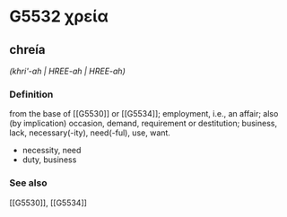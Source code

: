 # G5532 χρεία

## chreía

_(khri'-ah | HREE-ah | HREE-ah)_

### Definition

from the base of [[G5530]] or [[G5534]]; employment, i.e., an affair; also (by implication) occasion, demand, requirement or destitution; business, lack, necessary(-ity), need(-ful), use, want.

- necessity, need
- duty, business

### See also

[[G5530]], [[G5534]]

